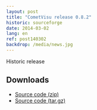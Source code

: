 ```yaml
---
layout: post
title: "CometVisu release 0.8.2"
historic: sourceforge
date: 2014-03-02
lang: en
ref: post140302
backdrop: /media/news.jpg
---
```


Historic release

Downloads
---------

* [Source code (zip)](https://github.com/CometVisu/CometVisu/archive/v0.8.2.zip)
* [Source code (tar.gz)](https://github.com/CometVisu/CometVisu/archive/v0.8.2.tar.gz)